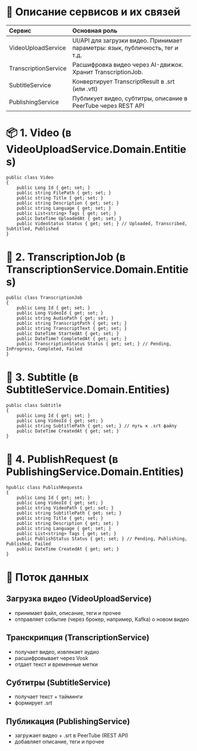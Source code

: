# 🧱 Описание сервисов и их связей
| Сервис               | Основная роль                                                                 |
|:---------------------|:------------------------------------------------------------------------------|
| VideoUploadService   | UI/API для загрузки видео. Принимает параметры: язык, публичность, тег и т.д. |
| TranscriptionService | Расшифровка видео через AI-движок. Хранит TranscriptionJob.                  |
| SubtitleService      | Конвертирует TranscriptResult в .srt (или .vtt)                              |
| PublishingService    | Публикует видео, субтитры, описание в PeerTube через REST API                |



# 📦 1. Video (в VideoUploadService.Domain.Entities)
```
public class Video
{
    public Long Id { get; set; }
    public string FilePath { get; set; }
    public string Title { get; set; }
    public string Description { get; set; }
    public string Language { get; set; }
    public List<string> Tags { get; set; }
    public DateTime UploadedAt { get; set; }
    public VideoStatus Status { get; set; } // Uploaded, Transcribed, Subtitled, Published
}
```

# 🧠 2. TranscriptionJob (в TranscriptionService.Domain.Entities)
```
public class TranscriptionJob
{
    public Long Id { get; set; }
    public Long VideoId { get; set; }
    public string AudioPath { get; set; }
    public string TranscriptPath { get; set; }
    public string TranscriptText { get; set; }
    public DateTime StartedAt { get; set; }
    public DateTime? CompletedAt { get; set; }
    public TranscriptionStatus Status { get; set; } // Pending, InProgress, Completed, Failed
}
```

# 📝 3. Subtitle (в SubtitleService.Domain.Entities)
```
public class Subtitle
{
    public Long Id { get; set; }
    public Long VideoId { get; set; }
    public string SubtitlePath { get; set; } // путь к .srt файлу
    public DateTime CreatedAt { get; set; }
}
```

# 🚀 4. PublishRequest (в PublishingService.Domain.Entities)
```
hpublic class PublishRequesta
{
    public Long Id { get; set; }
    public Long VideoId { get; set; }
    public string VideoPath { get; set; }
    public string SubtitlePath { get; set; }
    public string Title { get; set; }
    public string Description { get; set; }
    public string Language { get; set; }
    public List<string> Tags { get; set; }
    public PublishStatus Status { get; set; } // Pending, Publishing, Published, Failed
    public DateTime CreatedAt { get; set; }
}
```

# 🔄 Поток данных
##	Загрузка видео (VideoUploadService)
-	принимает файл, описание, теги и прочее
-	отправляет событие (через брокер, например, Kafka) о новом видео
##	Транскрипция (TranscriptionService)
-	получает видео, извлекает аудио
-   расшифровывает через Vosk
-	отдает текст и временные метки
##	Субтитры (SubtitleService)
-	получает текст + тайминги
-	формирует .srt
##	Публикация (PublishingService)
-	загружает видео + .srt в PeerTube (REST API)
-	добавляет описание, теги и прочее

